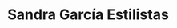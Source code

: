 ---
title: "Sandra García Estilistas"
url: /xirivella/sandra-garcia-estilistas/
shop: cosméticos
---